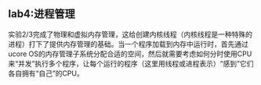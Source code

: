 ## lab4:进程管理

实验2/3完成了物理和虚拟内存管理，这给创建内核线程（内核线程是一种特殊的进程）打下了提供内存管理的基础。当一个程序加载到内存中运行时，首先通过ucore OS的内存管理子系统分配合适的空间，然后就需要考虑如何分时使用CPU来“并发”执行多个程序，让每个运行的程序（这里用线程或进程表示）“感到”它们各自拥有“自己”的CPU。